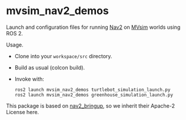 # mvsim_nav2_demos

Launch and configuration files for running [Nav2](https://navigation.ros.org/) on [MVsim](https://github.com/MRPT/mvsim) worlds using ROS 2.

Usage.
- Clone into your `workspace/src` directory.
- Build as usual (colcon build).
- Invoke with:

      ros2 launch mvsim_nav2_demos turtlebot_simulation_launch.py
      ros2 launch mvsim_nav2_demos greenhouse_simulation_launch.py
    
    
This package is based on [nav2_bringup](https://github.com/ros-planning/navigation2/tree/main/nav2_bringup), so we inherit their Apache-2 License here.

